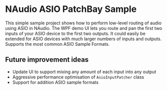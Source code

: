# NAudio ASIO PatchBay Sample

This simple sample project shows how to perform low-level routing of audio using ASIO in NAudio. 
The WPF demo UI lets you route and pan the first two inputs of your ASIO device to the first two outputs.
It could easily be extended for ASIO devices with much larger numbers of inputs and outputs.
Supports the most common ASIO Sample Formats.

## Future improvement ideas

* Update UI to support mixing any amount of each input into any output
* Aggressive performance optimisation of `AsioInputPatcher` class
* Support for addition ASIO sample formats


